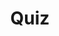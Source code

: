 ---
title: "Quiz"
passing_percentage: 70
layout: "test"
type: "test"
questions:
  - id: "q1"
    text: "What is the primary platform mentioned for collaborative design and operation of cloud native infrastructure?"
    type: "single-answer"
    marks: 2
    options:
      - id: "a"
        text: "Kubernetes"
      - id: "b"
        text: "Meshery"
        is_correct: true
      - id: "c"
        text: "Istio"
      - id: "d"
        text: "OpenShift"
  - id: "q2"
    text: "Which advanced concepts were covered in this Istio service mesh course? (Select all that apply)"
    type: "multiple-answers"
    marks: 2
    options:
      - id: "a"
        text: "Service security capabilities and access control"
        is_correct: true
      - id: "b"
        text: "WebAssembly filters and intelligent data planes"
        is_correct: true
      - id: "c"
        text: "Observability and telemetry"
        is_correct: true
  - id: "q3"
    text: "Which engineering platform is used for service mesh management?" 
    type: "short_answer" 
    marks: 2
    correct_answer: "Meshery" 
---